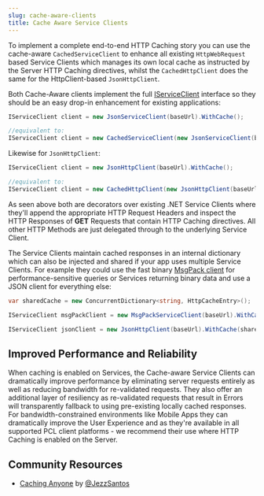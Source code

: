 ```yaml
---
slug: cache-aware-clients
title: Cache Aware Service Clients
---
```


To implement a complete end-to-end HTTP Caching story you can use the cache-aware `CachedServiceClient` to enhance all existing `HttpWebRequest` based Service Clients which manages its own local cache as instructed by the Server HTTP Caching directives, whilst the `CachedHttpClient` does the same for the HttpClient-based `JsonHttpClient`.

Both Cache-Aware clients implement the full 
[IServiceClient](https://github.com/ServiceStack/ServiceStack/blob/master/docs/pages/IServiceClient.md)
interface so they should be an easy drop-in enhancement for existing applications:

```csharp
IServiceClient client = new JsonServiceClient(baseUrl).WithCache(); 

//equivalent to:
IServiceClient client = new CachedServiceClient(new JsonServiceClient(baseUrl));
```

Likewise for `JsonHttpClient`:

```csharp
IServiceClient client = new JsonHttpClient(baseUrl).WithCache(); 

//equivalent to:
IServiceClient client = new CachedHttpClient(new JsonHttpClient(baseUrl));
```

As seen above both are decorators over existing .NET Service Clients where they'll append the appropriate HTTP Request Headers and inspect the HTTP Responses of **GET** Requests that contain HTTP Caching directives. All other HTTP Methods are just delegated through to the underlying Service Client.

The Service Clients maintain cached responses in an internal dictionary which can also be injected and shared if your app uses multiple Service Clients. For example they could use the fast binary 
[MsgPack client](/messagepack-format) 
for performance-sensitive queries or Services returning binary data and use a JSON client for everything else:

```csharp
var sharedCache = new ConcurrentDictionary<string, HttpCacheEntry>();

IServiceClient msgPackClient = new MsgPackServiceClient(baseUrl).WithCache(sharedCache);

IServiceClient jsonClient = new JsonHttpClient(baseUrl).WithCache(sharedCache);
```

## Improved Performance and Reliability

When caching is enabled on Services, the Cache-aware Service Clients can dramatically improve performance by eliminating server requests entirely as well as reducing bandwidth for re-validated requests. They also  offer an additional layer of resiliency as re-validated requests that result in Errors will transparently fallback to using pre-existing locally cached responses. For bandwidth-constrained environments like Mobile Apps they can dramatically improve the User Experience and as they're available in all supported PCL client platforms - we recommend their use where HTTP Caching is enabled on the Server.  

## Community Resources

- [Caching Anyone](http://www.mindkin.co.nz/blog/2016/1/5/caching-anyone) by [@JezzSantos](https://twitter.com/JezzSantos) 
